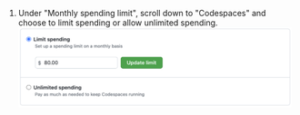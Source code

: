 1. Under "Monthly spending limit", scroll down to "Codespaces" and choose to limit spending or allow unlimited spending. ![Radio buttons to limit spending or allow unlimited spending](/assets/images/help/billing/limit-or-unlimited-codespaces.png)
